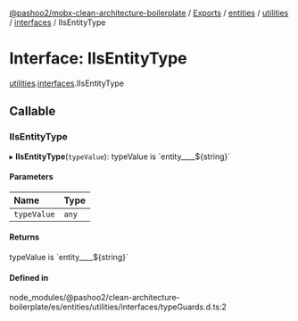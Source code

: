 [@pashoo2/mobx-clean-architecture-boilerplate](../README.md) / [Exports](../modules.md) / [entities](../modules/entities.md) / [utilities](../modules/entities.utilities.md) / [interfaces](../modules/entities.utilities.interfaces.md) / IIsEntityType

# Interface: IIsEntityType

[utilities](../modules/entities.utilities.md).[interfaces](../modules/entities.utilities.interfaces.md).IIsEntityType

## Callable

### IIsEntityType

▸ **IIsEntityType**(`typeValue`): typeValue is \`entity\_\_\_\_${string}\`

#### Parameters

| Name | Type |
| :------ | :------ |
| `typeValue` | `any` |

#### Returns

typeValue is \`entity\_\_\_\_${string}\`

#### Defined in

node_modules/@pashoo2/clean-architecture-boilerplate/es/entities/utilities/interfaces/typeGuards.d.ts:2
